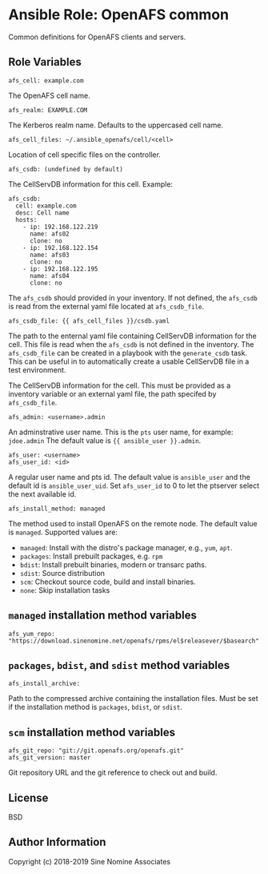 # Ansible Role: OpenAFS common

Common definitions for OpenAFS clients and servers.

## Role Variables

    afs_cell: example.com

The OpenAFS cell name.

    afs_realm: EXAMPLE.COM

The Kerberos realm name. Defaults to the uppercased cell name.

    afs_cell_files: ~/.ansible_openafs/cell/<cell>

Location of cell specific files on the controller.

    afs_csdb: (undefined by default)

The CellServDB information for this cell. Example:

    afs_csdb:
      cell: example.com
      desc: Cell name
      hosts:
        - ip: 192.168.122.219
          name: afs02
          clone: no
        - ip: 192.168.122.154
          name: afs03
          clone: no
        - ip: 192.168.122.195
          name: afs04
          clone: no

The `afs_csdb` should provided in your inventory. If not defined, the
`afs_csdb` is read from the external yaml file located at `afs_csdb_file`.

    afs_csdb_file: {{ afs_cell_files }}/csdb.yaml

The path to the enternal yaml file containing CellServDB information for the
cell. This file is read when the `afs_csdb` is not defined in the inventory.
The `afs_csdb_file` can be created in a playbook with the `generate_csdb`
task. This can be useful in to automatically create a usable CellServDB file
in a test environment.

The CellServDB information for the cell. This must be provided as a inventory
variable or an external yaml file, the path specifed by `afs_csdb_file`.

    afs_admin: <username>.admin

An adminstrative user name. This is the `pts` user name, for example: `jdoe.admin`
The default value is `{{ ansible_user }}.admin`.

    afs_user: <username>
    afs_user_id: <id>

A regular user name and pts id. The default value is `ansible_user` and
the default id is `ansible_user_uid`. Set `afs_user_id` to 0 to let the
ptserver select the next available id.

    afs_install_method: managed

The method used to install OpenAFS on the remote node. The default value
is `managed`. Supported values are:

* `managed`: Install with the distro's package manager, e.g., `yum`, `apt`.
* `packages`: Install prebuilt packages, e.g. `rpm`
* `bdist`: Install prebuilt binaries, modern or transarc paths.
* `sdist`: Source distribution
* `scm`: Checkout source code, build and install binaries.
* `none`: Skip installation tasks

## `managed` installation method variables

    afs_yum_repo: "https://download.sinenomine.net/openafs/rpms/el$releasever/$basearch"

## `packages`, `bdist`, and `sdist` method variables

    afs_install_archive:

Path to the compressed archive containing the installation files. Must be set
if the installation method is `packages`, `bdist`, or `sdist`.

## `scm` installation method variables

    afs_git_repo: "git://git.openafs.org/openafs.git"
    afs_git_version: master

Git repository URL and the git reference to check out and build.

License
-------

BSD

## Author Information

Copyright (c) 2018-2019 Sine Nomine Associates

[1]: https://github.com/openafs-contrib/ansible-role-openafs-devel
